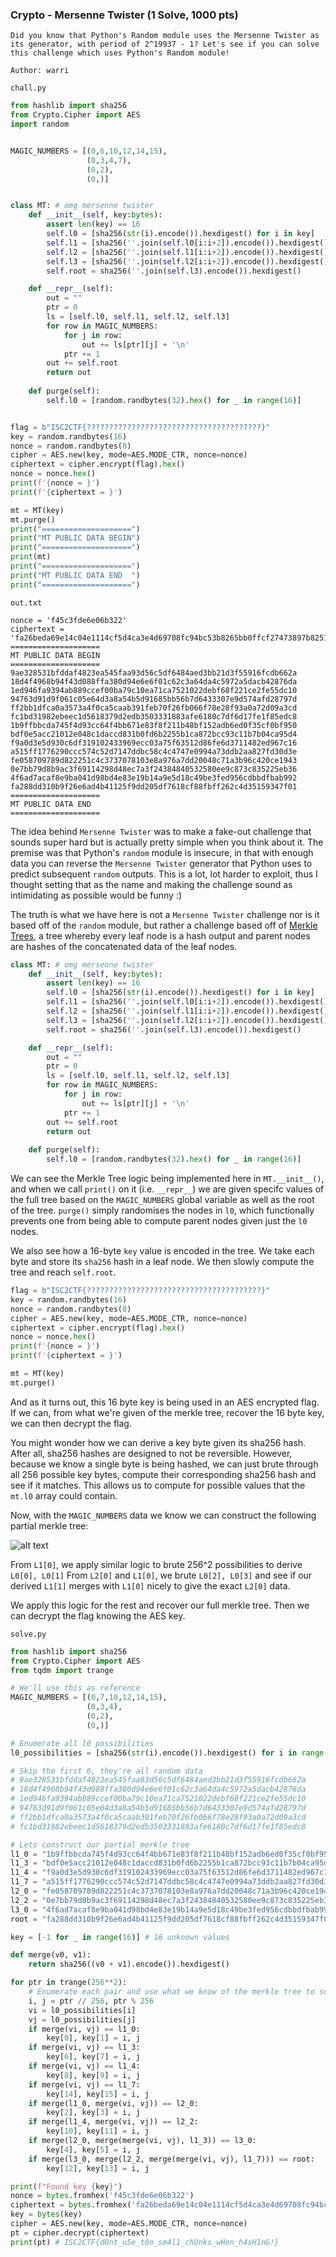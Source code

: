 ### Crypto - Mersenne Twister (1 Solve, 1000 pts)
```
Did you know that Python's Random module uses the Mersenne Twister as its generator, with period of 2^19937 - 1? Let's see if you can solve this challenge which uses Python's Random module!

Author: warri
```

`chall.py`
```py
from hashlib import sha256
from Crypto.Cipher import AES
import random


MAGIC_NUMBERS = [(0,6,10,12,14,15), 
                 (0,3,4,7),
                 (0,2),
                 (0,)]


class MT: # omg mersenne twister
    def __init__(self, key:bytes):
        assert len(key) == 16
        self.l0 = [sha256(str(i).encode()).hexdigest() for i in key]
        self.l1 = [sha256(''.join(self.l0[i:i+2]).encode()).hexdigest() for i in range(0, len(self.l0), 2)]
        self.l2 = [sha256(''.join(self.l1[i:i+2]).encode()).hexdigest() for i in range(0, len(self.l1), 2)]
        self.l3 = [sha256(''.join(self.l2[i:i+2]).encode()).hexdigest() for i in range(0, len(self.l2), 2)]
        self.root = sha256(''.join(self.l3).encode()).hexdigest()

    def __repr__(self):
        out = ""
        ptr = 0
        ls = [self.l0, self.l1, self.l2, self.l3]
        for row in MAGIC_NUMBERS:
            for j in row:
                out += ls[ptr][j] + '\n'
            ptr += 1
        out += self.root
        return out
    
    def purge(self):
        self.l0 = [random.randbytes(32).hex() for _ in range(16)]


flag = b"ISC2CTF{???????????????????????????????????????}"
key = random.randbytes(16)
nonce = random.randbytes(8)
cipher = AES.new(key, mode=AES.MODE_CTR, nonce=nonce)
ciphertext = cipher.encrypt(flag).hex()
nonce = nonce.hex()
print(f'{nonce = }')
print(f'{ciphertext = }')

mt = MT(key)
mt.purge()
print("====================")
print("MT PUBLIC DATA BEGIN")
print("====================")
print(mt)
print("====================")
print("MT PUBLIC DATA END  ")
print("====================")
```

`out.txt`
```
nonce = 'f45c3fde6e06b322'
ciphertext = 'fa26beda69e14c04e1114cf5d4ca3e4d69708fc94bc53b8265bb0ffcf27473897b82512ba2ec3cd083cde5fd2a1569ba'
====================
MT PUBLIC DATA BEGIN
====================
9ae328531bfddaf4823ea545faa93d56c5df6484aed3bb21d3f55916fcdb662a
18d4f4968b94f43d088ffa380d94e6e6f01c62c3a64da4c5972a5dacb42876da
1ed946fa9394ab889ccef00ba79c10ea71ca7521022debf68f221ce2fe55dc10
94763d91d9f061c05e64d3a8a54b5d91685bb56b7d6433307e9d574afd28797d
ff2bb1dfca0a3573a4f0ca5caab391feb70f26fb066f78e28f93a0a72d09a3cd
fc1bd31982ebeec1d5618379d2edb3503331883afe6180c7df6d17fe1f85edc8
1b9ffbbcda745f4d93cc64f4bb671e83f8f211b48bf152adb6ed0f35cf0bf950
bdf0e5acc21012e048c1daccd831b0fd6b2255b1ca872bcc93c11b7b04ca95d4
f9a0d3e5d930c6df319102433969ecc03a75f63512d86fe6d3711482ed967c16
a515ff1776290ccc574c52d7147ddbc58c4c4747e0994a73ddb2aa827fd30d3e
fe058709789d822251c4c3737078103e8a976a7dd20048c71a3b96c420ce1943
0e7bb79d8b9ac3f69114298d48ec7a3f24384840532580ee9c873c835225eb36
4f6ad7acaf8e9ba041d98bd4e83e19b14a9e5d18c49be3fed956cdbbdfbab992
fa288dd310b9f26e6ad4b41125f9dd205df7618cf88fbff262c4d35159347f01
====================
MT PUBLIC DATA END
====================
```

The idea behind `Mersenne Twister` was to make a fake-out challenge that sounds super hard but is actually pretty simple when you think about it. The premise was that Python's `random` module is insecure, in that with enough data you can reverse the `Mersenne Twister` generator that Python uses to predict subsequent `random` outputs. This is a lot, lot harder to exploit, thus I thought setting that as the name and making the challenge sound as intimidating as possible would be funny :)

The truth is what we have here is not a `Mersenne Twister` challenge nor is it based off of the `random` module, but rather a challenge based off of [Merkle Trees](https://en.wikipedia.org/wiki/Merkle_tree), a tree whereby every leaf node is a hash output and parent nodes are hashes of the concatenated data of the leaf nodes.

```py
class MT: # omg mersenne twister
    def __init__(self, key:bytes):
        assert len(key) == 16
        self.l0 = [sha256(str(i).encode()).hexdigest() for i in key]
        self.l1 = [sha256(''.join(self.l0[i:i+2]).encode()).hexdigest() for i in range(0, len(self.l0), 2)]
        self.l2 = [sha256(''.join(self.l1[i:i+2]).encode()).hexdigest() for i in range(0, len(self.l1), 2)]
        self.l3 = [sha256(''.join(self.l2[i:i+2]).encode()).hexdigest() for i in range(0, len(self.l2), 2)]
        self.root = sha256(''.join(self.l3).encode()).hexdigest()

    def __repr__(self):
        out = ""
        ptr = 0
        ls = [self.l0, self.l1, self.l2, self.l3]
        for row in MAGIC_NUMBERS:
            for j in row:
                out += ls[ptr][j] + '\n'
            ptr += 1
        out += self.root
        return out
    
    def purge(self):
        self.l0 = [random.randbytes(32).hex() for _ in range(16)]
```

We can see the Merkle Tree logic being implemented here in `MT.__init__()`, and when we call `print()` on it (i.e. `__repr__`) we are given specifc values of the full tree based on the `MAGIC_NUMBERS` global variable as well as the root of the tree. `purge()` simply randomises the nodes in `l0`, which functionally prevents one from being able to compute parent nodes given just the `l0` nodes.

We also see how a 16-byte `key` value is encoded in the tree. We take each byte and store its `sha256` hash in a leaf node. We then slowly compute the tree and reach `self.root`.

```py
flag = b"ISC2CTF{???????????????????????????????????????}"
key = random.randbytes(16)
nonce = random.randbytes(8)
cipher = AES.new(key, mode=AES.MODE_CTR, nonce=nonce)
ciphertext = cipher.encrypt(flag).hex()
nonce = nonce.hex()
print(f'{nonce = }')
print(f'{ciphertext = }')

mt = MT(key)
mt.purge()
```

And as it turns out, this 16 byte key is being used in an AES encrypted flag. If we can, from what we're given of the merkle tree, recover the 16 byte key, we can then decrypt the flag.

You might wonder how we can derive a key byte given its sha256 hash. After all, sha256 hashes are designed to not be reversible. However, because we know a single byte is being hashed, we can just brute through all 256 possible key bytes, compute their corresponding sha256 hash and see if it matches. This allows us to compute for possible values that the `mt.l0` array could contain.

Now, with the `MAGIC_NUMBERS` data we know we can construct the following partial merkle tree:

![alt text](images/mt.png)

From `L1[0]`, we apply similar logic to brute 256^2 possibilities to derive `L0[0], L0[1]`
From `L2[0]` and `L1[0]`, we brute `L0[2], L0[3]` and see if our derived `L1[1]` merges with `L1[0]` nicely to give the exact `L2[0]` data.

We apply this logic for the rest and recover our full merkle tree. Then we can decrypt the flag knowing the AES key.

`solve.py`
```py
from hashlib import sha256
from Crypto.Cipher import AES
from tqdm import trange

# We'll use this as reference
MAGIC_NUMBERS = [(0,7,10,12,14,15), 
                 (0,3,4),
                 (0,2),
                 (0,)]

# Enumerate all l0 possibilities
l0_possibilities = [sha256(str(i).encode()).hexdigest() for i in range(0, 256)]

# Skip the first 6, they're all random data
# 9ae328531bfddaf4823ea545faa93d56c5df6484aed3bb21d3f55916fcdb662a
# 18d4f4968b94f43d088ffa380d94e6e6f01c62c3a64da4c5972a5dacb42876da
# 1ed946fa9394ab889ccef00ba79c10ea71ca7521022debf68f221ce2fe55dc10
# 94763d91d9f061c05e64d3a8a54b5d91685bb56b7d6433307e9d574afd28797d
# ff2bb1dfca0a3573a4f0ca5caab391feb70f26fb066f78e28f93a0a72d09a3cd
# fc1bd31982ebeec1d5618379d2edb3503331883afe6180c7df6d17fe1f85edc8

# Lets construct our partial merkle tree
l1_0 = "1b9ffbbcda745f4d93cc64f4bb671e83f8f211b48bf152adb6ed0f35cf0bf950"
l1_3 = "bdf0e5acc21012e048c1daccd831b0fd6b2255b1ca872bcc93c11b7b04ca95d4"
l1_4 = "f9a0d3e5d930c6df319102433969ecc03a75f63512d86fe6d3711482ed967c16"
l1_7 = "a515ff1776290ccc574c52d7147ddbc58c4c4747e0994a73ddb2aa827fd30d3e"
l2_0 = "fe058709789d822251c4c3737078103e8a976a7dd20048c71a3b96c420ce1943"
l2_2 = "0e7bb79d8b9ac3f69114298d48ec7a3f24384840532580ee9c873c835225eb36"
l3_0 = "4f6ad7acaf8e9ba041d98bd4e83e19b14a9e5d18c49be3fed956cdbbdfbab992"
root = "fa288dd310b9f26e6ad4b41125f9dd205df7618cf88fbff262c4d35159347f01"

key = [-1 for _ in range(16)] # 16 unknown values

def merge(v0, v1):
    return sha256((v0 + v1).encode()).hexdigest()

for ptr in trange(256**2):
    # Enumerate each pair and use what we know of the merkle tree to solve
    i, j = ptr // 256, ptr % 256
    vi = l0_possibilities[i]
    vj = l0_possibilities[j]
    if merge(vi, vj) == l1_0:
        key[0], key[1] = i, j
    if merge(vi, vj) == l1_3:
        key[6], key[7] = i, j
    if merge(vi, vj) == l1_4:
        key[8], key[9] = i, j
    if merge(vi, vj) == l1_7:
        key[14], key[15] = i, j
    if merge(l1_0, merge(vi, vj)) == l2_0:
        key[2], key[3] = i, j
    if merge(l1_4, merge(vi, vj)) == l2_2:
        key[10], key[11] = i, j
    if merge(l2_0, merge(merge(vi, vj), l1_3)) == l3_0:
        key[4], key[5] = i, j
    if merge(l3_0, merge(l2_2, merge(merge(vi, vj), l1_7))) == root:
        key[12], key[13] = i, j

print(f"Found key {key}")
nonce = bytes.fromhex('f45c3fde6e06b322')
ciphertext = bytes.fromhex('fa26beda69e14c04e1114cf5d4ca3e4d69708fc94bc53b8265bb0ffcf27473897b82512ba2ec3cd083cde5fd2a1569ba')
key = bytes(key)
cipher = AES.new(key, mode=AES.MODE_CTR, nonce=nonce)
pt = cipher.decrypt(ciphertext)
print(pt) # ISC2CTF{dOnt_u5e_t0o_sm4l1_chUnks_wHen_h4sH1nG!}
```
